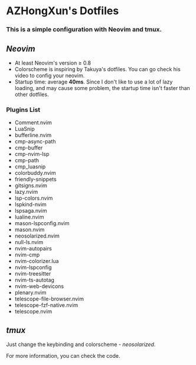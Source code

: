 # AZHongXun's Dotfiles

### This is a simple configuration with Neovim and tmux.<br />

## _Neovim_

- At least Neovim's version $\geq$ 0.8
- Colorscheme is inspiring by Takuya's dotfiles. You can go check his video to config your neovim.
- Startup time: average **40ms**. Since I don't like to use a lot of lazy loading, and may cause some problem, the startup time isn't faster than other dotfiles.

### Plugins List

- Comment.nvim
- LuaSnip
- bufferline.nvim
- cmp-async-path
- cmp-buffer
- cmp-nvim-lsp
- cmp-path
- cmp_luasnip
- colorbuddy.nvim
- friendly-snippets
- gitsigns.nvim
- lazy.nvim
- lsp-colors.nvim
- lspkind-nvim
- lspsaga.nvim
- lualine.nvim
- mason-lspconfig.nvim
- mason.nvim
- neosolarized.nvim
- null-ls.nvim
- nvim-autopairs
- nvim-cmp
- nvim-colorizer.lua
- nvim-lspconfig
- nvim-treesitter
- nvim-ts-autotag
- nvim-web-devicons
- plenary.nvim
- telescope-file-browser.nvim
- telescope-fzf-native.nvim
- telescope.nvim

## _tmux_

Just change the keybinding and colorscheme - _neosolarized_.<br />

For more information, you can check the code.

